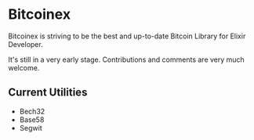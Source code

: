 # Bitcoinex

Bitcoinex is striving to be the best and up-to-date Bitcoin Library for Elixir Developer.

It's still in a very early stage. Contributions and comments are very much welcome.

## Current Utilities

* Bech32
* Base58
* Segwit